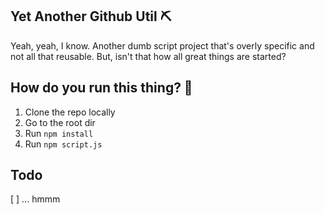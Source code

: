 ## Yet Another Github Util ⛏

Yeah, yeah, I know. Another dumb script project that's overly specific and not all that reusable. But, isn't that how all great things are started?

## How do you run this thing? 🤔

1. Clone the repo locally
2. Go to the root dir
3. Run `npm install`
4. Run `npm script.js`

## Todo

[ ] ... hmmm
